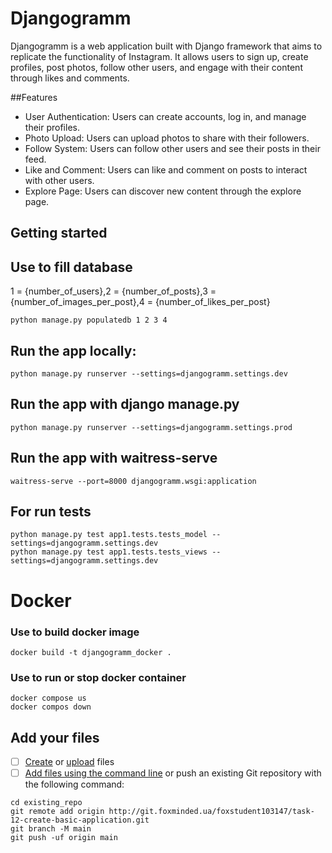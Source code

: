 # Djangogramm

Djangogramm is a web application built with Django framework that aims to replicate the functionality of Instagram. It allows users to sign up, create profiles, post photos, follow other users, and engage with their content through likes and comments.

##Features
- User Authentication: Users can create accounts, log in, and manage their profiles.
- Photo Upload: Users can upload photos to share with their followers.
- Follow System: Users can follow other users and see their posts in their feed.
- Like and Comment: Users can like and comment on posts to interact with other users.
- Explore Page: Users can discover new content through the explore page.


## Getting started
## Use to fill database
1 = {number_of_users},2 = {number_of_posts},3 = {number_of_images_per_post},4 = {number_of_likes_per_post}
~~~
python manage.py populatedb 1 2 3 4
~~~

## Run the app locally:

~~~
python manage.py runserver --settings=djangogramm.settings.dev
~~~
## Run the app with django manage.py
~~~
python manage.py runserver --settings=djangogramm.settings.prod
~~~

## Run the app with waitress-serve
~~~
waitress-serve --port=8000 djangogramm.wsgi:application
~~~

## For run tests

~~~
python manage.py test app1.tests.tests_model --settings=djangogramm.settings.dev
python manage.py test app1.tests.tests_views --settings=djangogramm.settings.dev
~~~


# Docker

### Use to build docker image
~~~
docker build -t djangogramm_docker .
~~~
### Use to run or stop docker container
~~~
docker compose us
docker compos down
~~~


## Add your files

- [ ] [Create](https://docs.gitlab.com/ee/user/project/repository/web_editor.html#create-a-file) or [upload](https://docs.gitlab.com/ee/user/project/repository/web_editor.html#upload-a-file) files
- [ ] [Add files using the command line](https://docs.gitlab.com/ee/gitlab-basics/add-file.html#add-a-file-using-the-command-line) or push an existing Git repository with the following command:

```
cd existing_repo
git remote add origin http://git.foxminded.ua/foxstudent103147/task-12-create-basic-application.git
git branch -M main
git push -uf origin main
```
